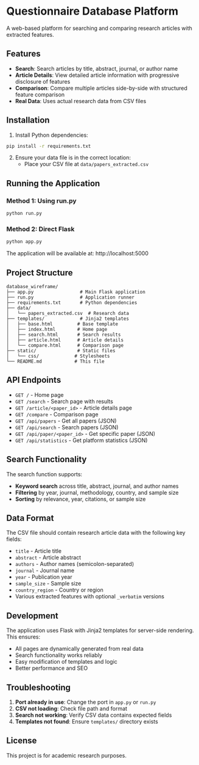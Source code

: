 # Questionnaire Database Platform

A web-based platform for searching and comparing research articles with extracted features.

## Features

- **Search**: Search articles by title, abstract, journal, or author name
- **Article Details**: View detailed article information with progressive disclosure of features
- **Comparison**: Compare multiple articles side-by-side with structured feature comparison
- **Real Data**: Uses actual research data from CSV files

## Installation

1. Install Python dependencies:
```bash
pip install -r requirements.txt
```

2. Ensure your data file is in the correct location:
   - Place your CSV file at `data/papers_extracted.csv`

## Running the Application

### Method 1: Using run.py
```bash
python run.py
```

### Method 2: Direct Flask
```bash
python app.py
```

The application will be available at: http://localhost:5000

## Project Structure

```
database_wireframe/
├── app.py                 # Main Flask application
├── run.py                 # Application runner
├── requirements.txt       # Python dependencies
├── data/
│   └── papers_extracted.csv  # Research data
├── templates/             # Jinja2 templates
│   ├── base.html         # Base template
│   ├── index.html        # Home page
│   ├── search.html       # Search results
│   ├── article.html      # Article details
│   └── compare.html      # Comparison page
├── static/               # Static files
│   └── css/             # Stylesheets
└── README.md            # This file
```

## API Endpoints

- `GET /` - Home page
- `GET /search` - Search page with results
- `GET /article/<paper_id>` - Article details page
- `GET /compare` - Comparison page
- `GET /api/papers` - Get all papers (JSON)
- `GET /api/search` - Search papers (JSON)
- `GET /api/paper/<paper_id>` - Get specific paper (JSON)
- `GET /api/statistics` - Get platform statistics (JSON)

## Search Functionality

The search function supports:
- **Keyword search** across title, abstract, journal, and author names
- **Filtering** by year, journal, methodology, country, and sample size
- **Sorting** by relevance, year, citations, or sample size

## Data Format

The CSV file should contain research article data with the following key fields:
- `title` - Article title
- `abstract` - Article abstract
- `authors` - Author names (semicolon-separated)
- `journal` - Journal name
- `year` - Publication year
- `sample_size` - Sample size
- `country_region` - Country or region
- Various extracted features with optional `_verbatim` versions

## Development

The application uses Flask with Jinja2 templates for server-side rendering. This ensures:
- All pages are dynamically generated from real data
- Search functionality works reliably
- Easy modification of templates and logic
- Better performance and SEO

## Troubleshooting

1. **Port already in use**: Change the port in `app.py` or `run.py`
2. **CSV not loading**: Check file path and format
3. **Search not working**: Verify CSV data contains expected fields
4. **Templates not found**: Ensure `templates/` directory exists

## License

This project is for academic research purposes.